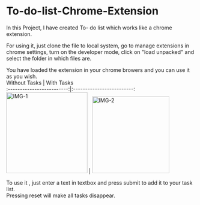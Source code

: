 # To-do-list-Chrome-Extension

In this Project, I have created To- do list which works like a chrome extension.  

For using it, just clone the file to local system, go to manage extensions in chrome settings, turn on the developer mode, click on "load unpacked" and select the folder in which files are.  

You have loaded the extension in your chrome browers and you can use it as you wish.  
Without Tasks  | With Tasks  
:-------------------------:|:-------------------------:
<img width="216" alt="IMG-1" src="https://user-images.githubusercontent.com/75127394/147326309-58057bd2-c786-4bd1-be91-f8bb23e0ee8e.png"> |  <img width="205" alt="IMG-2" src="https://user-images.githubusercontent.com/75127394/147326335-9427ef61-12f2-46f6-aec6-22437014321a.png">

To use it , just enter a text in textbox and press submit to add it to your task list.  
Pressing reset will make all tasks disappear.  
